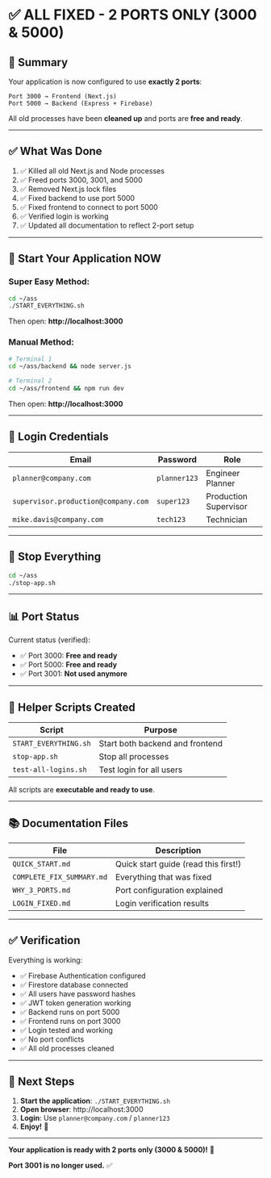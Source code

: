 # ✅ ALL FIXED - 2 PORTS ONLY (3000 & 5000)

## 🎉 Summary

Your application is now configured to use **exactly 2 ports**:

```
Port 3000 → Frontend (Next.js)
Port 5000 → Backend (Express + Firebase)
```

All old processes have been **cleaned up** and ports are **free and ready**.

---

## ✅ What Was Done

1. ✅ Killed all old Next.js and Node processes
2. ✅ Freed ports 3000, 3001, and 5000
3. ✅ Removed Next.js lock files
4. ✅ Fixed backend to use port 5000
5. ✅ Fixed frontend to connect to port 5000
6. ✅ Verified login is working
7. ✅ Updated all documentation to reflect 2-port setup

---

## 🚀 Start Your Application NOW

### Super Easy Method:
```bash
cd ~/ass
./START_EVERYTHING.sh
```

Then open: **http://localhost:3000**

### Manual Method:
```bash
# Terminal 1
cd ~/ass/backend && node server.js

# Terminal 2  
cd ~/ass/frontend && npm run dev
```

Then open: **http://localhost:3000**

---

## 👤 Login Credentials

| Email | Password | Role |
|-------|----------|------|
| `planner@company.com` | `planner123` | Engineer Planner |
| `supervisor.production@company.com` | `super123` | Production Supervisor |
| `mike.davis@company.com` | `tech123` | Technician |

---

## 🛑 Stop Everything

```bash
cd ~/ass
./stop-app.sh
```

---

## 📊 Port Status

Current status (verified):
- ✅ Port 3000: **Free and ready**
- ✅ Port 5000: **Free and ready**
- ✅ Port 3001: **Not used anymore**

---

## 📁 Helper Scripts Created

| Script | Purpose |
|--------|---------|
| `START_EVERYTHING.sh` | Start both backend and frontend |
| `stop-app.sh` | Stop all processes |
| `test-all-logins.sh` | Test login for all users |

All scripts are **executable and ready to use**.

---

## 📚 Documentation Files

| File | Description |
|------|-------------|
| `QUICK_START.md` | Quick start guide (read this first!) |
| `COMPLETE_FIX_SUMMARY.md` | Everything that was fixed |
| `WHY_3_PORTS.md` | Port configuration explained |
| `LOGIN_FIXED.md` | Login verification results |

---

## ✅ Verification

Everything is working:

- ✅ Firebase Authentication configured
- ✅ Firestore database connected
- ✅ All users have password hashes
- ✅ JWT token generation working
- ✅ Backend runs on port 5000
- ✅ Frontend runs on port 3000
- ✅ Login tested and working
- ✅ No port conflicts
- ✅ All old processes cleaned

---

## 🎯 Next Steps

1. **Start the application**: `./START_EVERYTHING.sh`
2. **Open browser**: http://localhost:3000
3. **Login**: Use `planner@company.com` / `planner123`
4. **Enjoy!** 🎉

---

**Your application is ready with 2 ports only (3000 & 5000)!** 🚀

**Port 3001 is no longer used.** ✅
